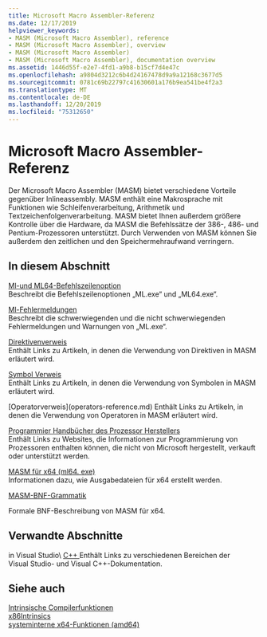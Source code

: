 ```yaml
---
title: Microsoft Macro Assembler-Referenz
ms.date: 12/17/2019
helpviewer_keywords:
- MASM (Microsoft Macro Assembler), reference
- MASM (Microsoft Macro Assembler), overview
- MASM (Microsoft Macro Assembler)
- MASM (Microsoft Macro Assembler), documentation overview
ms.assetid: 1446d55f-e2e7-4fd1-a9b8-b15cf7d4e47c
ms.openlocfilehash: a9804d3212c6b4d24167478d9a9a12168c3677d5
ms.sourcegitcommit: 0781c69b22797c41630601a176b9ea541be4f2a3
ms.translationtype: MT
ms.contentlocale: de-DE
ms.lasthandoff: 12/20/2019
ms.locfileid: "75312650"
---
```

# <a name="microsoft-macro-assembler-reference"></a>Microsoft Macro Assembler-Referenz

Der Microsoft Macro Assembler (MASM) bietet verschiedene Vorteile gegenüber Inlineassembly. MASM enthält eine Makrosprache mit Funktionen wie Schleifenverarbeitung, Arithmetik und Textzeichenfolgenverarbeitung. MASM bietet Ihnen außerdem größere Kontrolle über die Hardware, da MASM die Befehlssätze der 386-, 486- und Pentium-Prozessoren unterstützt. Durch Verwenden von MASM können Sie außerdem den zeitlichen und den Speichermehraufwand verringern.

## <a name="in-this-section"></a>In diesem Abschnitt

[Ml-und ML64-Befehlszeilenoption](ml-and-ml64-command-line-reference.md)\
Beschreibt die Befehlszeilenoptionen „ML.exe“ und „ML64.exe“.

[Ml-Fehlermeldungen](ml-error-messages.md)\
Beschreibt die schwerwiegenden und die nicht schwerwiegenden Fehlermeldungen und Warnungen von „ML.exe“.

[Direktivenverweis](directives-reference.md)\
Enthält Links zu Artikeln, in denen die Verwendung von Direktiven in MASM erläutert wird.

[Symbol Verweis](symbols-reference.md)\
Enthält Links zu Artikeln, in denen die Verwendung von Symbolen in MASM erläutert wird.

[Operatorverweis\](operators-reference.md)
Enthält Links zu Artikeln, in denen die Verwendung von Operatoren in MASM erläutert wird.

[Programmier Handbücher des Prozessor Herstellers](processor-manufacturer-programming-manuals.md)\
Enthält Links zu Websites, die Informationen zur Programmierung von Prozessoren enthalten können, die nicht von Microsoft hergestellt, verkauft oder unterstützt werden.

[MASM für x64 (ml64. exe)](masm-for-x64-ml64-exe.md)\
Informationen dazu, wie Ausgabedateien für x64 erstellt werden.

[MASM-BNF-Grammatik](masm-bnf-grammar.md)

Formale BNF-Beschreibung von MASM für x64.

## <a name="related-sections"></a>Verwandte Abschnitte

in Visual Studio\ [ C++ ](../../overview/visual-cpp-in-visual-studio.md)
Enthält Links zu verschiedenen Bereichen der Visual Studio- und Visual C++-Dokumentation.

## <a name="see-also"></a>Siehe auch

[Intrinsische Compilerfunktionen](../../intrinsics/compiler-intrinsics.md)\
[x86Intrinsics](../../intrinsics/x86-intrinsics-list.md)\
[systeminterne x64-Funktionen (amd64)](../../intrinsics/x64-amd64-intrinsics-list.md)
